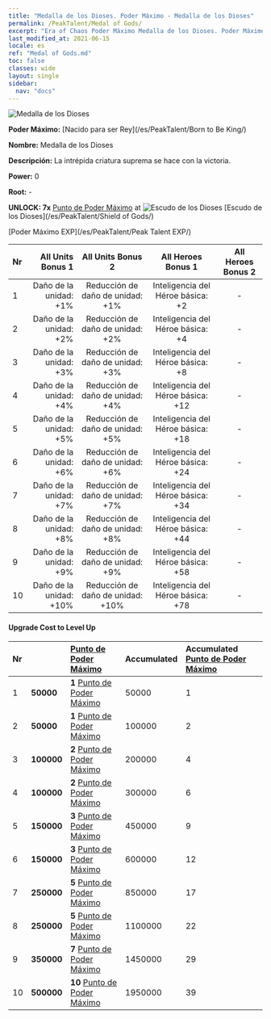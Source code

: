 ```yaml
---
title: "Medalla de los Dioses. Poder Máximo - Medalla de los Dioses"
permalink: /PeakTalent/Medal of Gods/
excerpt: "Era of Chaos Poder Máximo Medalla de los Dioses. Poder Máximo Medalla de los Dioses. Medalla de los Dioses"
last_modified_at: 2021-06-15
locale: es
ref: "Medal of Gods.md"
toc: false
classes: wide
layout: single
sidebar:
  nav: "docs"
---
```


  ![Medalla de los Dioses](/images/pt/talent_4503.png)

  **Poder Máximo:** [Nacido para ser Rey](/es/PeakTalent/Born to Be King/)

  **Nombre:** Medalla de los Dioses

  **Descripción:** La intrépida criatura suprema se hace con la victoria.

  **Power:** 0

  **Root:** -

  **UNLOCK: 7x** [Punto de Poder Máximo](/ItemsES/con_934/) at ![Escudo de los Dioses](/images/pt/talent_4502.png) [Escudo de los Dioses](/es/PeakTalent/Shield of Gods/)

  [Poder Máximo EXP](/es/PeakTalent/Peak Talent EXP/)

  | Nr | All Units Bonus 1 | All Units Bonus 2 | All Heroes Bonus 1 | All Heroes Bonus 2 |
  |:---|--------------:|:-------------:|:-------------:|:-------------:|
  | 1 | Daño de la unidad: +1% | Reducción de daño de unidad: +1% | Inteligencia del Héroe básica: +2 | - |
  | 2 | Daño de la unidad: +2% | Reducción de daño de unidad: +2% | Inteligencia del Héroe básica: +4 | - |
  | 3 | Daño de la unidad: +3% | Reducción de daño de unidad: +3% | Inteligencia del Héroe básica: +8 | - |
  | 4 | Daño de la unidad: +4% | Reducción de daño de unidad: +4% | Inteligencia del Héroe básica: +12 | - |
  | 5 | Daño de la unidad: +5% | Reducción de daño de unidad: +5% | Inteligencia del Héroe básica: +18 | - |
  | 6 | Daño de la unidad: +6% | Reducción de daño de unidad: +6% | Inteligencia del Héroe básica: +24 | - |
  | 7 | Daño de la unidad: +7% | Reducción de daño de unidad: +7% | Inteligencia del Héroe básica: +34 | - |
  | 8 | Daño de la unidad: +8% | Reducción de daño de unidad: +8% | Inteligencia del Héroe básica: +44 | - |
  | 9 | Daño de la unidad: +9% | Reducción de daño de unidad: +9% | Inteligencia del Héroe básica: +58 | - |
  | 10 | Daño de la unidad: +10% | Reducción de daño de unidad: +10% | Inteligencia del Héroe básica: +78 | - |


#### Upgrade Cost to Level Up

  | Nr | <i class="fas fa-coins"/> | [Punto de Poder Máximo](/ItemsES/con_934/) | Accumulated <i class="fas fa-coins"/> | Accumulated [Punto de Poder Máximo](/ItemsES/con_934/) |
  |:---|:--------------|:-------------|:-------------|:-------------|
  | 1 | **50000** | **1** [Punto de Poder Máximo](/ItemsES/con_934/) | 50000 | 1 |
  | 2 | **50000** | **1** [Punto de Poder Máximo](/ItemsES/con_934/) | 100000 | 2 |
  | 3 | **100000** | **2** [Punto de Poder Máximo](/ItemsES/con_934/) | 200000 | 4 |
  | 4 | **100000** | **2** [Punto de Poder Máximo](/ItemsES/con_934/) | 300000 | 6 |
  | 5 | **150000** | **3** [Punto de Poder Máximo](/ItemsES/con_934/) | 450000 | 9 |
  | 6 | **150000** | **3** [Punto de Poder Máximo](/ItemsES/con_934/) | 600000 | 12 |
  | 7 | **250000** | **5** [Punto de Poder Máximo](/ItemsES/con_934/) | 850000 | 17 |
  | 8 | **250000** | **5** [Punto de Poder Máximo](/ItemsES/con_934/) | 1100000 | 22 |
  | 9 | **350000** | **7** [Punto de Poder Máximo](/ItemsES/con_934/) | 1450000 | 29 |
  | 10 | **500000** | **10** [Punto de Poder Máximo](/ItemsES/con_934/) | 1950000 | 39 |
